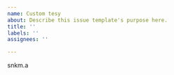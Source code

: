 ```yaml
---
name: Custom tesy
about: Describe this issue template's purpose here.
title: ''
labels: ''
assignees: ''

---
```


snkm.a
